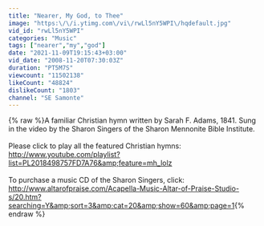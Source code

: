 ```yaml
---
title: "Nearer, My God, to Thee"
image: "https:\/\/i.ytimg.com\/vi\/rwLl5nY5WPI\/hqdefault.jpg"
vid_id: "rwLl5nY5WPI"
categories: "Music"
tags: ["nearer","my","god"]
date: "2021-11-09T19:15:43+03:00"
vid_date: "2008-11-20T07:30:03Z"
duration: "PT5M7S"
viewcount: "11502138"
likeCount: "48824"
dislikeCount: "1803"
channel: "SE Samonte"
---
```

{% raw %}A familiar Christian hymn written by Sarah F. Adams, 1841. Sung in the video by the Sharon Singers of the Sharon Mennonite Bible Institute.<br /><br />Please click to play all the featured Christian hymns:<br /><a rel="nofollow" target="blank" href="http://www.youtube.com/playlist?list=PL2018498757FD7A76&amp;feature=mh_lolz">http://www.youtube.com/playlist?list=PL2018498757FD7A76&amp;feature=mh_lolz</a><br /><br />To purchase a music CD of the Sharon Singers, click:<br /><a rel="nofollow" target="blank" href="http://www.altarofpraise.com/Acapella-Music-Altar-of-Praise-Studio-s/20.htm?searching=Y&amp;sort=3&amp;cat=20&amp;show=60&amp;page=1">http://www.altarofpraise.com/Acapella-Music-Altar-of-Praise-Studio-s/20.htm?searching=Y&amp;sort=3&amp;cat=20&amp;show=60&amp;page=1</a>{% endraw %}
